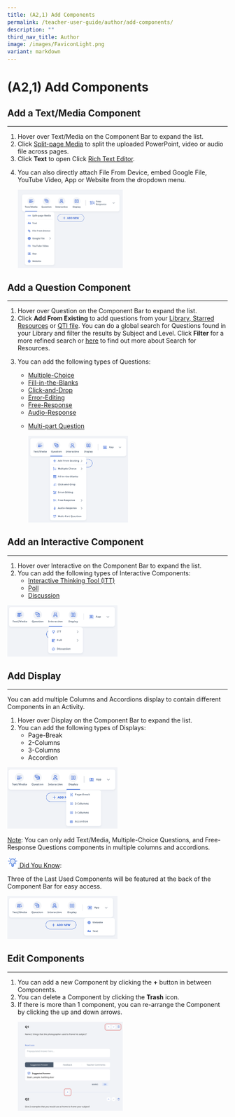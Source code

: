 ```yaml
---
title: (A2,1) Add Components
permalink: /teacher-user-guide/author/add-components/
description: ""
third_nav_title: Author
image: /images/FaviconLight.png
variant: markdown
---
```

<h1 id="add-components-">(A2,1) Add Components</h1>
<h2 id="add-a-text-media-component">Add a Text/Media Component</h2>
<hr>
<ol>
<li>Hover over Text/Media on the Component Bar to expand the list. </li>
	<li>Click <a target="_blank" href="/teacher-user-guide/author/about-rich-text-editor/">Split-page Media</a> to split the uploaded PowerPoint, video or audio file across pages.</li>
<li>Click <strong>Text</strong> to open Click <a target="_blank" href="/teacher-user-guide/author/about-rich-text-editor/">Rich Text Editor</a>.</li>
<li><p>You can also directly attach File From Device, embed Google File, YouTube Video, App or Website from the dropdown menu. </p>
<p> <img style="width: 50%;" src="/images/2Teacher/AU_AddComponent1.png"></p>
</li>
</ol>
<h2 id="add-a-question-component">Add a Question Component</h2>
<hr>
<ol>
<li>Hover over Question on the Component Bar to expand the list. </li>
<li>Click <strong>Add From Existing</strong> to add questions from your <a target="_blank" href="/teacher-user-guide/author/add-existing-from-library-and-starred-resources/">Library, Starred Resources</a> or <a target="_blank" href="/teacher-user-guide/author/upload-question-and-test-interoperability-qti-files/">QTI file</a>. You can do a global search for Questions found in your Library and filter the results by Subject and Level. Click <strong>Filter</strong> for a more refined search or <a target="_blank" href="/teacher-user-guide/discover/search-for-resources/">here</a> to find out more about Search for Resources.</li>
<li><p>You can add the following types of Questions:</p>
<ul>
<li><a target="_blank" href="/teacher-user-guide/author/add-multiple-choice-questions/">Multiple-Choice</a></li>
<li><a target="_blank" href="/teacher-user-guide/author/add-fill-in-the-blanks-questions/">Fill-in-the-Blanks</a></li>
<li><a target="_blank" href="/teacher-user-guide/author/add-click-and-drop-questions/">Click-and-Drop</a></li>
<li><a target="_blank" href="/teacher-user-guide/author/add-error-editing-questions/">Error-Editing</a></li>
<li><a target="_blank" href="/teacher-user-guide/author/add-free-response-questions/">Free-Response</a></li>
<li><a target="_blank" href="/teacher-user-guide/author/add-audio-response-questions/">Audio-Response</a></li>
<li><p><a target="_blank" href="/teacher-user-guide/author/add-multi-part-questions/">Multi-part Question</a></p>
<p><img style="width: 50%;" src="/images/2Teacher/AU-AddComponent2.png"></p>
</li>
</ul>
</li>
</ol>
<h2 id="add-an-interactive-component">Add an Interactive Component</h2>
<hr>
<ol>
<li>Hover over Interactive on the Component Bar to expand the list.</li>
<li>You can add the following types of Interactive Components:<ul>
<li><a target="_blank" href="/teacher-user-guide/collaborate/add-an-interactive-thinking-tool/">Interactive Thinking Tool (ITT)</a></li>
<li><a target="_blank" href="/teacher-user-guide/collaborate/add-a-poll2">Poll</a></li>
<li><a target="_blank" href="/teacher-user-guide/collaborate/add-a-discussion/">Discussion</a></li>
</ul>
</li>
</ol>
<p><img style="width: 50%;" src="/images/2Teacher/AU-AddComponent3.png"></p>
<h2 id="-add-display-">Add Display</h2>
<hr>
<p>You can add multiple Columns and Accordions display to contain different Components in an Activity.</p>
<ol>
<li>Hover over Display on the Component Bar to expand the list.</li>
<li>You can add the following types of Displays:<ul>
<li>Page-Break</li>
<li>2-Columns</li>
<li>3-Columns</li>
<li>Accordion</li>
</ul>
</li>
</ol>
<p><img style="width: 50%;" src="/images/2Teacher/AU-AddComponent4.png"></p>
<p><u>Note</u>: You can only add Text/Media, Multiple-Choice Questions, and Free-Response Questions components in multiple columns and accordions.</p>
<u><img style="width:1.5rem; display: inline;" src="/images/Icons/Bulb32.svg"> Did You Know</u>:
<p>Three of the Last Used Components will be featured at the back of the Component Bar for easy access.</p>
<img style="width: 50%;" src="/images/2Teacher/AU-AddComponent5.png">
<p></p>
	<h2 id="-edit-components-">Edit Components</h2>
<hr><ol>
<p></p><li>You can add a new Component by clicking the <b>+</b> button in between Components.</li>
	<li>You can delete a Component by clicking the <b>Trash</b> icon.</li>
<li>If there is more than 1 component, you can re-arrange the Component by clicking the up and down arrows.</li>
	<p><img style="width: 50%;" src="/images/2Teacher/AU_AddComponent6.png"></p></ol>